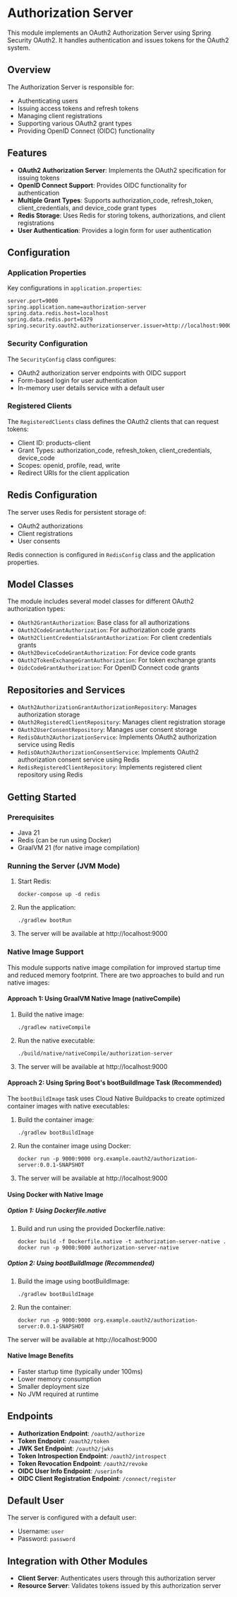 # Authorization Server

This module implements an OAuth2 Authorization Server using Spring Security OAuth2. It handles authentication and issues tokens for the OAuth2 system.

## Overview

The Authorization Server is responsible for:
- Authenticating users
- Issuing access tokens and refresh tokens
- Managing client registrations
- Supporting various OAuth2 grant types
- Providing OpenID Connect (OIDC) functionality

## Features

- **OAuth2 Authorization Server**: Implements the OAuth2 specification for issuing tokens
- **OpenID Connect Support**: Provides OIDC functionality for authentication
- **Multiple Grant Types**: Supports authorization_code, refresh_token, client_credentials, and device_code grant types
- **Redis Storage**: Uses Redis for storing tokens, authorizations, and client registrations
- **User Authentication**: Provides a login form for user authentication

## Configuration

### Application Properties

Key configurations in `application.properties`:

```properties
server.port=9000
spring.application.name=authorization-server
spring.data.redis.host=localhost
spring.data.redis.port=6379
spring.security.oauth2.authorizationserver.issuer=http://localhost:9000
```

### Security Configuration

The `SecurityConfig` class configures:
- OAuth2 authorization server endpoints with OIDC support
- Form-based login for user authentication
- In-memory user details service with a default user

### Registered Clients

The `RegisteredClients` class defines the OAuth2 clients that can request tokens:
- Client ID: products-client
- Grant Types: authorization_code, refresh_token, client_credentials, device_code
- Scopes: openid, profile, read, write
- Redirect URIs for the client application

## Redis Configuration

The server uses Redis for persistent storage of:
- OAuth2 authorizations
- Client registrations
- User consents

Redis connection is configured in `RedisConfig` class and the application properties.

## Model Classes

The module includes several model classes for different OAuth2 authorization types:
- `OAuth2GrantAuthorization`: Base class for all authorizations
- `OAuth2CodeGrantAuthorization`: For authorization code grants
- `OAuth2ClientCredentialsGrantAuthorization`: For client credentials grants
- `OAuth2DeviceCodeGrantAuthorization`: For device code grants
- `OAuth2TokenExchangeGrantAuthorization`: For token exchange grants
- `OidcCodeGrantAuthorization`: For OpenID Connect code grants

## Repositories and Services

- `OAuth2AuthorizationGrantAuthorizationRepository`: Manages authorization storage
- `OAuth2RegisteredClientRepository`: Manages client registration storage
- `OAuth2UserConsentRepository`: Manages user consent storage
- `RedisOAuth2AuthorizationService`: Implements OAuth2 authorization service using Redis
- `RedisOAuth2AuthorizationConsentService`: Implements OAuth2 authorization consent service using Redis
- `RedisRegisteredClientRepository`: Implements registered client repository using Redis

## Getting Started

### Prerequisites

- Java 21
- Redis (can be run using Docker)
- GraalVM 21 (for native image compilation)

### Running the Server (JVM Mode)

1. Start Redis:
   ```
   docker-compose up -d redis
   ```

2. Run the application:
   ```
   ./gradlew bootRun
   ```

3. The server will be available at http://localhost:9000

### Native Image Support

This module supports native image compilation for improved startup time and reduced memory footprint. There are two approaches to build and run native images:

#### Approach 1: Using GraalVM Native Image (nativeCompile)

1. Build the native image:
   ```
   ./gradlew nativeCompile
   ```

2. Run the native executable:
   ```
   ./build/native/nativeCompile/authorization-server
   ```

3. The server will be available at http://localhost:9000

#### Approach 2: Using Spring Boot's bootBuildImage Task (Recommended)

The `bootBuildImage` task uses Cloud Native Buildpacks to create optimized container images with native executables:

1. Build the container image:
   ```
   ./gradlew bootBuildImage
   ```

2. Run the container image using Docker:
   ```
   docker run -p 9000:9000 org.example.oauth2/authorization-server:0.0.1-SNAPSHOT
   ```

3. The server will be available at http://localhost:9000

#### Using Docker with Native Image

##### Option 1: Using Dockerfile.native

1. Build and run using the provided Dockerfile.native:
   ```
   docker build -f Dockerfile.native -t authorization-server-native .
   docker run -p 9000:9000 authorization-server-native
   ```

##### Option 2: Using bootBuildImage (Recommended)

1. Build the image using bootBuildImage:
   ```
   ./gradlew bootBuildImage
   ```

2. Run the container:
   ```
   docker run -p 9000:9000 org.example.oauth2/authorization-server:0.0.1-SNAPSHOT
   ```

The server will be available at http://localhost:9000

#### Native Image Benefits

- Faster startup time (typically under 100ms)
- Lower memory consumption
- Smaller deployment size
- No JVM required at runtime

## Endpoints

- **Authorization Endpoint**: `/oauth2/authorize`
- **Token Endpoint**: `/oauth2/token`
- **JWK Set Endpoint**: `/oauth2/jwks`
- **Token Introspection Endpoint**: `/oauth2/introspect`
- **Token Revocation Endpoint**: `/oauth2/revoke`
- **OIDC User Info Endpoint**: `/userinfo`
- **OIDC Client Registration Endpoint**: `/connect/register`

## Default User

The server is configured with a default user:
- Username: `user`
- Password: `password`

## Integration with Other Modules

- **Client Server**: Authenticates users through this authorization server
- **Resource Server**: Validates tokens issued by this authorization server
